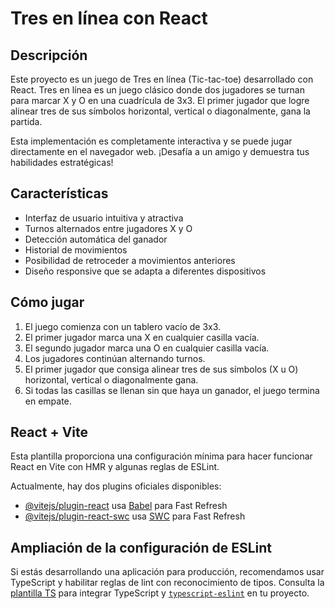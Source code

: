 # Tres en línea con React

## Descripción
Este proyecto es un juego de Tres en línea (Tic-tac-toe) desarrollado con React. Tres en línea es un juego clásico donde dos jugadores se turnan para marcar X y O en una cuadrícula de 3x3. El primer jugador que logre alinear tres de sus símbolos horizontal, vertical o diagonalmente, gana la partida.

Esta implementación es completamente interactiva y se puede jugar directamente en el navegador web. ¡Desafía a un amigo y demuestra tus habilidades estratégicas!

## Características
- Interfaz de usuario intuitiva y atractiva
- Turnos alternados entre jugadores X y O
- Detección automática del ganador
- Historial de movimientos
- Posibilidad de retroceder a movimientos anteriores
- Diseño responsive que se adapta a diferentes dispositivos

## Cómo jugar
1. El juego comienza con un tablero vacío de 3x3.
2. El primer jugador marca una X en cualquier casilla vacía.
3. El segundo jugador marca una O en cualquier casilla vacía.
4. Los jugadores continúan alternando turnos.
5. El primer jugador que consiga alinear tres de sus símbolos (X u O) horizontal, vertical o diagonalmente gana.
6. Si todas las casillas se llenan sin que haya un ganador, el juego termina en empate.

## React + Vite

Esta plantilla proporciona una configuración mínima para hacer funcionar React en Vite con HMR y algunas reglas de ESLint.

Actualmente, hay dos plugins oficiales disponibles:

- [@vitejs/plugin-react](https://github.com/vitejs/vite-plugin-react/blob/main/packages/plugin-react/README.md) usa [Babel](https://babeljs.io/) para Fast Refresh
- [@vitejs/plugin-react-swc](https://github.com/vitejs/vite-plugin-react-swc) usa [SWC](https://swc.rs/) para Fast Refresh

## Ampliación de la configuración de ESLint

Si estás desarrollando una aplicación para producción, recomendamos usar TypeScript y habilitar reglas de lint con reconocimiento de tipos. Consulta la [plantilla TS](https://github.com/vitejs/vite/tree/main/packages/create-vite/template-react-ts) para integrar TypeScript y [`typescript-eslint`](https://typescript-eslint.io) en tu proyecto.
